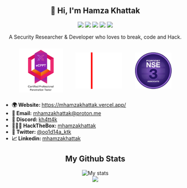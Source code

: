 <h2 align="center"> 👋 Hi, I'm <b>Hamza Khattak </b> </h2>
<p align="center">
  <img src="https://img.shields.io/badge/cybersecurity-%2314354C.svg?&style=for-the-badge&logo=cybersecurity&logoColor=white"/>
  <img src="https://img.shields.io/badge/c++-%2300599C.svg?&style=for-the-badge&logo=c%2B%2B&logoColor=white"/>
  <img src="https://img.shields.io/badge/python-%233776AB.svg?&style=for-the-badge&logo=python&logoColor=white"/>
  <img src="https://img.shields.io/badge/THEGRIFFYN-%23FF5F5F.svg?&style=for-the-badge&logo=probot&logoColor=white"/>
  <img src="https://img.shields.io/badge/LangSmith-%2345A1F2.svg?&style=for-the-badge&logo=langsmith&logoColor=white"/>
</p>

<p align="center">
  A Security Researcher & Developer who loves to break, code and Hack.
</p>

<div align="center" style="display: flex; justify-content: center; align-items: center; gap: 15px;">
  <img src="logos/ecpptv2.png" alt="eCPPTv2" width="120" style="margin: 10px;">
  <img src="logos/CEH.png" alt="CEH" height="100" style="margin: 10px;">
  <img src="logos/nse.png" alt="CEH" height="100" style="margin: 10px;">
</div>

<ul>
  <li><b>🌍 Website: </b> <a href="https://mhamzakhattak.vercel.app/">https://mhamzakhattak.vercel.app/</a></li>
   <li><b>📩 Email:</b> <a href="mailto:mhamzakhattak@protonmail.com">mhamzakhattak@proton.me</a></li>
  <li><b>🚀 Discord: </b> <a href="#" target="_blank">kh4tt4k</a></li>
  <li><b>👨🏻‍💻 HackTheBox: </b> <a href="https://app.hackthebox.com/profile/915532">mhamzakhattak</a></li>
  <li><b>💬 Twitter: </b> <a href="https://twitter.com/oo1d14a_ktk" target="_blank">@oo1d14a_ktk</a></li>
  <li><b>📈 Linkedin: </b> <a href="https://www.linkedin.com/in/mhamzakhattak" target="_blank">mhamzakhattak</a></li>
</ul>

<h2 align="center">My Github Stats</h2> 

<p align="center">
<img src="https://github-readme-stats.vercel.app/api?username=mhamzakhattak&show_icons=true&theme=tokyonight&count_private=true&include_all_commits=true" alt="My stats">
  <br>
  <img src = "https://github-readme-stats.vercel.app/api/top-langs/?username=mhamzakhattak&hide=css,java,html&theme=tokyonight">

</p>
